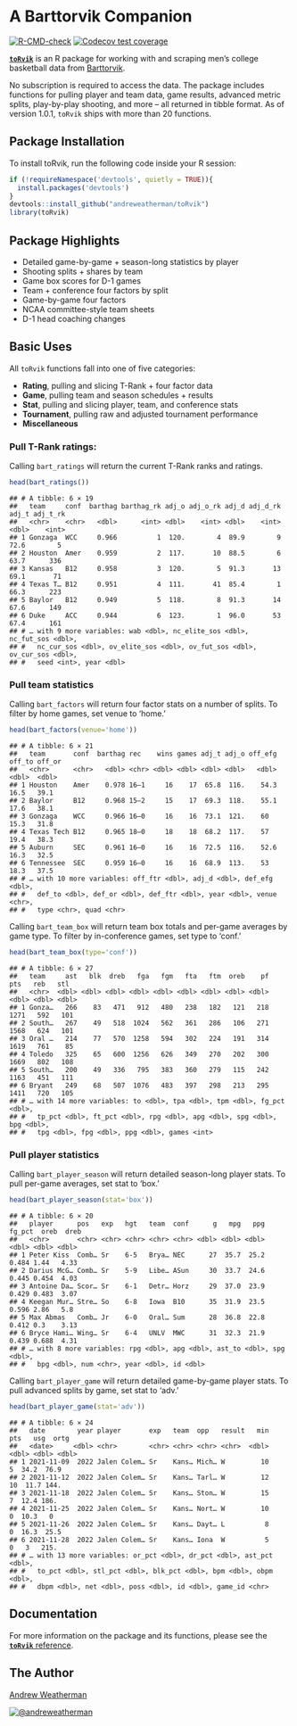 # A Barttorvik Companion

<!-- badges: start -->

[![R-CMD-check](https://github.com/andreweatherman/toRvik/workflows/R-CMD-check/badge.svg)](https://github.com/andreweatherman/toRvik/actions)
[![Codecov test
coverage](https://codecov.io/gh/andreweatherman/toRvik/branch/main/graph/badge.svg)](https://app.codecov.io/gh/andreweatherman/toRvik?branch=main)
<!-- badges: end -->

[**`toRvik`**](https://github.com/andreweatherman/toRvik) is an R
package for working with and scraping men’s college basketball data from
[Barttorvik](https://barttorvik.com/).

No subscription is required to access the data. The package includes
functions for pulling player and team data, game results, advanced
metric splits, play-by-play shooting, and more – all returned in tibble
format. As of version 1.0.1, `toRvik` ships with more than 20 functions.

## Package Installation

To install toRvik, run the following code inside your R session:

``` r
if (!requireNamespace('devtools', quietly = TRUE)){
  install.packages('devtools')
}
devtools::install_github("andreweatherman/toRvik")
library(toRvik)
```

## Package Highlights

-   Detailed game-by-game + season-long statistics by player
-   Shooting splits + shares by team
-   Game box scores for D-1 games
-   Team + conference four factors by split
-   Game-by-game four factors
-   NCAA committee-style team sheets
-   D-1 head coaching changes

## Basic Uses

All `toRvik` functions fall into one of five categories:

-   **Rating**, pulling and slicing T-Rank + four factor data 
-   **Game**, pulling team and season schedules + results
-   **Stat**, pulling and slicing player, team, and conference stats
-   **Tournament**, pulling raw and adjusted tournament
    performance
-   **Miscellaneous**

### Pull T-Rank ratings:

Calling `bart_ratings` will return the current T-Rank ranks and ratings.

``` r
head(bart_ratings())
```

    ## # A tibble: 6 × 19
    ##   team     conf  barthag barthag_rk adj_o adj_o_rk adj_d adj_d_rk adj_t adj_t_rk
    ##   <chr>    <chr>   <dbl>      <int> <dbl>    <int> <dbl>    <int> <dbl>    <int>
    ## 1 Gonzaga  WCC     0.966          1  120.        4  89.9        9  72.6        5
    ## 2 Houston  Amer    0.959          2  117.       10  88.5        6  63.7      336
    ## 3 Kansas   B12     0.958          3  120.        5  91.3       13  69.1       71
    ## 4 Texas T… B12     0.951          4  111.       41  85.4        1  66.3      223
    ## 5 Baylor   B12     0.949          5  118.        8  91.3       14  67.6      149
    ## 6 Duke     ACC     0.944          6  123.        1  96.0       53  67.4      161
    ## # … with 9 more variables: wab <dbl>, nc_elite_sos <dbl>, nc_fut_sos <dbl>,
    ## #   nc_cur_sos <dbl>, ov_elite_sos <dbl>, ov_fut_sos <dbl>, ov_cur_sos <dbl>,
    ## #   seed <int>, year <dbl>

### Pull team statistics

Calling `bart_factors` will return four factor stats on a number of
splits. To filter by home games, set venue to ‘home.’

``` r
head(bart_factors(venue='home'))
```

    ## # A tibble: 6 × 21
    ##   team       conf  barthag rec    wins games adj_t adj_o off_efg off_to off_or
    ##   <chr>      <chr>   <dbl> <chr> <dbl> <dbl> <dbl> <dbl>   <dbl>  <dbl>  <dbl>
    ## 1 Houston    Amer    0.978 16–1     16    17  65.8  116.    54.3   16.5   39.1
    ## 2 Baylor     B12     0.968 15–2     15    17  69.3  118.    55.1   17.6   38.1
    ## 3 Gonzaga    WCC     0.966 16–0     16    16  73.1  121.    60     15.3   31.8
    ## 4 Texas Tech B12     0.965 18–0     18    18  68.2  117.    57     19.4   38.3
    ## 5 Auburn     SEC     0.961 16–0     16    16  72.5  116.    52.6   16.3   32.5
    ## 6 Tennessee  SEC     0.959 16–0     16    16  68.9  113.    53     18.3   37.5
    ## # … with 10 more variables: off_ftr <dbl>, adj_d <dbl>, def_efg <dbl>,
    ## #   def_to <dbl>, def_or <dbl>, def_ftr <dbl>, year <dbl>, venue <chr>,
    ## #   type <chr>, quad <chr>

Calling `bart_team_box` will return team box totals and per-game
averages by game type. To filter by in-conference games, set type to
‘conf.’

``` r
head(bart_team_box(type='conf'))
```

    ## # A tibble: 6 × 27
    ##   team     ast   blk  dreb   fga   fgm   fta   ftm  oreb    pf   pts   reb   stl
    ##   <chr>  <dbl> <dbl> <dbl> <dbl> <dbl> <dbl> <dbl> <dbl> <dbl> <dbl> <dbl> <dbl>
    ## 1 Gonza…   266    83   471   912   480   238   182   121   218  1271   592   101
    ## 2 South…   267    49   518  1024   562   361   286   106   271  1568   624   101
    ## 3 Oral …   214    77   570  1258   594   302   224   191   314  1619   761    85
    ## 4 Toledo   325    65   600  1256   626   349   270   202   300  1669   802   108
    ## 5 South…   200    49   336   795   383   360   279   115   242  1163   451   111
    ## 6 Bryant   249    68   507  1076   483   397   298   213   295  1411   720   105
    ## # … with 14 more variables: to <dbl>, tpa <dbl>, tpm <dbl>, fg_pct <dbl>,
    ## #   tp_pct <dbl>, ft_pct <dbl>, rpg <dbl>, apg <dbl>, spg <dbl>, bpg <dbl>,
    ## #   tpg <dbl>, fpg <dbl>, ppg <dbl>, games <int>

### Pull player statistics

Calling `bart_player_season` will return detailed season-long player
stats. To pull per-game averages, set stat to ‘box.’

``` r
head(bart_player_season(stat='box'))
```

    ## # A tibble: 6 × 20
    ##   player      pos   exp   hgt   team  conf      g   mpg   ppg fg_pct  oreb  dreb
    ##   <chr>       <chr> <chr> <chr> <chr> <chr> <dbl> <dbl> <dbl>  <dbl> <dbl> <dbl>
    ## 1 Peter Kiss  Comb… Sr    6-5   Brya… NEC      27  35.7  25.2  0.484 1.44   4.33
    ## 2 Darius McG… Comb… Sr    5-9   Libe… ASun     30  33.7  24.6  0.445 0.454  4.03
    ## 3 Antoine Da… Scor… Sr    6-1   Detr… Horz     29  37.0  23.9  0.429 0.483  3.07
    ## 4 Keegan Mur… Stre… So    6-8   Iowa  B10      35  31.9  23.5  0.596 2.86   5.8 
    ## 5 Max Abmas   Comb… Jr    6-0   Oral… Sum      28  36.8  22.8  0.412 0.3    3.13
    ## 6 Bryce Hami… Wing… Sr    6-4   UNLV  MWC      31  32.3  21.9  0.439 0.688  4.31
    ## # … with 8 more variables: rpg <dbl>, apg <dbl>, ast_to <dbl>, spg <dbl>,
    ## #   bpg <dbl>, num <chr>, year <dbl>, id <dbl>

Calling `bart_player_game` will return detailed game-by-game player
stats. To pull advanced splits by game, set stat to ‘adv.’

``` r
head(bart_player_game(stat='adv'))
```

    ## # A tibble: 6 × 24
    ##   date        year player       exp   team  opp   result   min   pts   usg  ortg
    ##   <date>     <dbl> <chr>        <chr> <chr> <chr> <chr>  <dbl> <dbl> <dbl> <dbl>
    ## 1 2021-11-09  2022 Jalen Colem… Sr    Kans… Mich… W         10     5  34.2  76.9
    ## 2 2021-11-12  2022 Jalen Colem… Sr    Kans… Tarl… W         12    10  11.7 144. 
    ## 3 2021-11-18  2022 Jalen Colem… Sr    Kans… Ston… W         15     7  12.4 186. 
    ## 4 2021-11-25  2022 Jalen Colem… Sr    Kans… Nort… W         10     0  10.3   0  
    ## 5 2021-11-26  2022 Jalen Colem… Sr    Kans… Dayt… L          8     0  16.3  25.5
    ## 6 2021-11-28  2022 Jalen Colem… Sr    Kans… Iona  W          5     0   3   215. 
    ## # … with 13 more variables: or_pct <dbl>, dr_pct <dbl>, ast_pct <dbl>,
    ## #   to_pct <dbl>, stl_pct <dbl>, blk_pct <dbl>, bpm <dbl>, obpm <dbl>,
    ## #   dbpm <dbl>, net <dbl>, poss <dbl>, id <dbl>, game_id <chr>
 
## Documentation

For more information on the package and its functions, please see
the [**`toRvik`** reference](https://www.torvik.dev/reference/).

## The Author

[Andrew Weatherman](https://www.linkedin.com/in/andrewweatherman/)

<a href="https://twitter.com/andreweatherman" target="blank"><img src="https://img.shields.io/twitter/follow/andreweatherman?color=blue&label=%40andreweatherman&logo=twitter&style=for-the-badge" alt="@andreweatherman" /></a>
